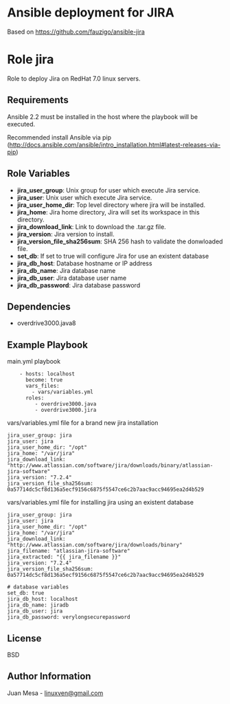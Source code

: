 # Ansible deployment for JIRA

Based on https://github.com/fauzigo/ansible-jira

Role jira
=========

Role to deploy Jira on RedHat 7.0 linux servers.


Requirements
------------

Ansible 2.2 must be installed in the host where the playbook will be executed.


Recommended install Ansible via pip (http://docs.ansible.com/ansible/intro_installation.html#latest-releases-via-pip)

Role Variables
--------------

- **jira_user_group**: Unix group for user which execute Jira service.
- **jira_user**: Unix user which execute Jira service.
- **jira_user_home_dir**: Top level directory where jira will be installed.
- **jira_home**: Jira home directory, Jira will set its workspace in this directory.
- **jira_download_link**: Link to download the .tar.gz file.
- **jira_version**: Jira version to install.
- **jira_version_file_sha256sum**: SHA 256 hash to validate the donwloaded file.
- **set_db**: If set to true will configure Jira for use an existent database
- **jira_db_host**: Database hostname or IP address
- **jira_db_name**: Jira database name
- **jira_db_user**: Jira database user name
- **jira_db_password**: Jira database password

Dependencies
------------

- overdrive3000.java8

Example Playbook
----------------

main.yml playbook
```
    - hosts: localhost
      become: true
      vars_files:
        - vars/variables.yml
      roles:
         - overdrive3000.java
         - overdrive3000.jira
```

vars/variables.yml file for a brand new jira installation
```
jira_user_group: jira
jira_user: jira
jira_user_home_dir: "/opt"
jira_home: "/var/jira"
jira_download_link: "http://www.atlassian.com/software/jira/downloads/binary/atlassian-jira-software"
jira_version: "7.2.4"
jira_version_file_sha256sum: 0a57714dc5cf8d136a5ecf9156c6875f5547ce6c2b7aac9acc94695ea2d4b529
```

vars/variables.yml file for installing jira using an existent database
```
jira_user_group: jira
jira_user: jira
jira_user_home_dir: "/opt"
jira_home: "/var/jira"
jira_download_link: "http://www.atlassian.com/software/jira/downloads/binary"
jira_filename: "atlassian-jira-software"
jira_extracted: "{{ jira_filename }}" 
jira_version: "7.2.4"
jira_version_file_sha256sum: 0a57714dc5cf8d136a5ecf9156c6875f5547ce6c2b7aac9acc94695ea2d4b529

# database variables
set_db: true
jira_db_host: localhost
jira_db_name: jiradb
jira_db_user: jira
jira_db_password: verylongsecurepassword
```

License
-------

BSD

Author Information
------------------

Juan Mesa - linuxven@gmail.com
